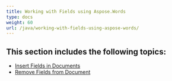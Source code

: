 ```yaml
---
title: Working with Fields using Aspose.Words
type: docs
weight: 60
url: /java/working-with-fields-using-aspose-words/
---
```


## This section includes the following topics:

- [Insert Fields in Documents](https://docs.aspose.com/words/java/insert-fields-in-documents/)
- [Remove Fields from Document](https://docs.aspose.com/words/java/remove-fields-from-document/)
